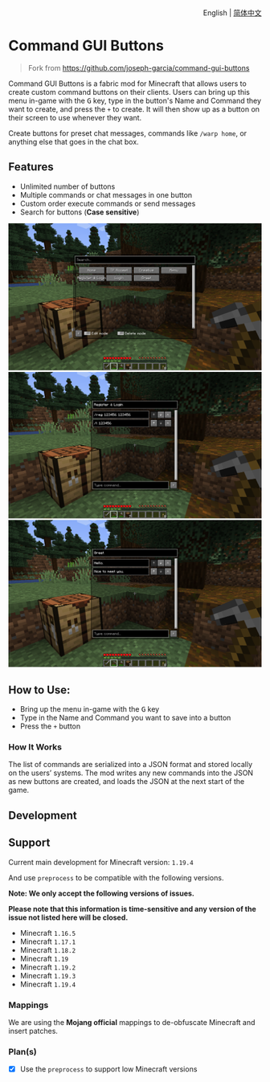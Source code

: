 <div align="right">
  English
  |
  <a title="简体中文" href="./README_ZH_CN.md">简体中文</a>
</div>

# Command GUI Buttons

> Fork from https://github.com/joseph-garcia/command-gui-buttons

Command GUI Buttons is a fabric mod for Minecraft that allows users to create custom command buttons on their clients.
Users can bring up this menu in-game with the <kbd>G</kbd> key, type in the button's Name and Command they want to create, and
press the `+` to create. It will then show up as a button on their screen to use whenever they want.

Create buttons for preset chat messages, commands like `/warp home`, or anything else that goes in the chat box.

## Features

- Unlimited number of buttons
- Multiple commands or chat messages in one button
- Custom order execute commands or send messages
- Search for buttons (**Case sensitive**)

![Main Page](./.github/preview/main_page.png)
![Command Edit](./.github/preview/command.png)
![Message Edit](.github/preview/message.png)

## How to Use:

- Bring up the menu in-game with the <kbd>G</kbd> key
- Type in the Name and Command you want to save into a button
- Press the `+` button

### How It Works

The list of commands are serialized into a JSON format and stored locally on the users’ systems. The mod writes any new
commands into the JSON as new buttons are created, and loads the JSON at the next start of the game.

## Development

## Support

Current main development for Minecraft version: `1.19.4`

And use `preprocess` to be compatible with the following versions.

**Note: We only accept the following versions of issues.**

**Please note that this information is time-sensitive and any version of the issue not listed here will be closed.**

- Minecraft `1.16.5`
- Minecraft `1.17.1`
- Minecraft `1.18.2`
- Minecraft `1.19`
- Minecraft `1.19.2`
- Minecraft `1.19.3`
- Minecraft `1.19.4`

### Mappings

We are using the **Mojang official** mappings to de-obfuscate Minecraft and insert patches.

### Plan(s)

- [x] Use the `preprocess` to support low Minecraft versions